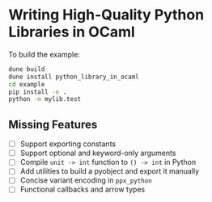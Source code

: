 # Writing High-Quality Python Libraries in OCaml

To build the example:

```sh
dune build
dune install python_library_in_ocaml
cd example
pip install -e .
python -m mylib.test
```

## Missing Features

- [ ] Support exporting constants
- [ ] Support optional and keyword-only arguments
- [ ] Compile `unit -> int` function to `() -> int` in Python
- [ ] Add utilities to build a pyobject and export it manually
- [ ] Concise variant encoding in `ppx_python`
- [ ] Functional callbacks and arrow types